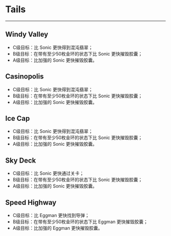 # Tails

---

## Windy Valley

* C级目标：比 Sonic 更快得到混沌翡翠；
* B级目标：在带有至少50枚金环的状态下比 Sonic 更快摧毁胶囊；
* A级目标：比加强的 Sonic 更快摧毁胶囊。

## Casinopolis

* C级目标：比 Sonic 更快得到混沌翡翠；
* B级目标：在带有至少50枚金环的状态下比 Sonic 更快摧毁胶囊；
* A级目标：比加强的 Sonic 更快摧毁胶囊。

## Ice Cap

* C级目标：比 Sonic 更快得到混沌翡翠；
* B级目标：在带有至少50枚金环的状态下比 Sonic 更快摧毁胶囊；
* A级目标：比加强的 Sonic 更快摧毁胶囊。

## Sky Deck

* C级目标：比 Sonic 更快通过关卡；
* B级目标：在带有至少50枚金环的状态下比 Sonic 更快摧毁胶囊；
* A级目标：比加强的 Sonic 更快摧毁胶囊。

## Speed Highway

* C级目标：比 Eggman 更快找到导弹；
* B级目标：在带有至少50枚金环的状态下比 Eggman 更快摧毁胶囊；
* A级目标：比加强的 Eggman 更快摧毁胶囊。



